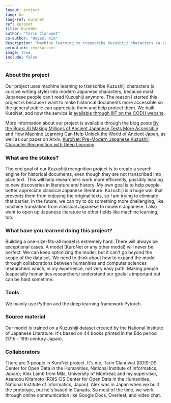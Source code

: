 ```yaml
---
layout: project
lang: ko
lang-ref: kuronet
ref: kuronet
title: KuroNet
author: "Tarin Clanuwat"
co-author: "Hoyeol Kim"
description: "Machine learning to transcribe Kuzushiji characters (a cursive writing style) to modern Japanese characters."
permalink: /en/kuronet
image: true
include: false
---
```

### About the project
Our project uses machine learning to transcribe Kuzushiji characters (a cursive writing style) into modern Japanese characters, because most Japanese people can't read Kuzushiji anymore. The reason I started this project is because I want to make historical documents more accessible so the general public can appreciate them and help protect them. We built KuroNet, and now the service is [available through IIIF on the CODH website](http://codh.rois.ac.jp/kuronet/). 

More information about our project is available through the blog posts [By the Book: AI Making Millions of Ancient Japanese Texts More Accessible](https://blogs.nvidia.com/blog/2019/05/20/japanese-texts-ai/) and [How Machine Learning Can Help Unlock the World of Ancient Japan](https://thegradient.pub/machine-learning-ancient-japan/), as well as our paper on Arxiv, [KuroNet: Pre-Modern Japanese Kuzushiji Character Recognition with Deep Learning](https://arxiv.org/abs/1910.09433).

### What are the stakes?
The end goal of our Kuzushiji recognition project is to create a search engine for historical documents, even though they are not transcribed into plain text. This will help researchers work more efficiently, possibly leading to new discoveries in literature and history. My own goal is to help people better appreciate classical Japanese literature. Kuzushiji is a huge wall that prevents them from enjoying the original texts, so I am trying to eliminate that barrier. In the future, we can try to do something more challenging, like machine translation from classical Japanese to modern Japanese. I also want to open up Japanese literature to other fields like machine learning, too.

### What have you learned doing this project?
Building a one-size-fits-all model is extremely hard. There will always be exceptional cases. A model (KuroNet or any other model) will never be perfect. We can keep optimizing the model, but it can't go beyond the scope of the data set. We need to think about how to expand the model through collaborations between humanities and computer sciences researchers which, in my experience, not very easy path. Making people (especially humanities researchers) understand our goals is important but can be hard sometime.

### Tools
We mainly use Python and the deep learning framework Pytorch.

### Source material
Our model is trained on a Kuzushiji dataset created by the National Institute of Japanese Literature. It's based on 44 books printed in the Edo period (17th - 19th century Japan).

### Collaborators
There are 3 people in KuroNet project. It's me, Tarin Clanuwat (ROIS-DS Center for Open Data in the Humanities, National Institute of Informatics, Japan); Alex Lamb from Mila, University of Montreal; and my supervisor, Asanobu Kitamoto (ROIS-DS Center for Open Data in the Humanities, National Institute of Informatics, Japan). Alex was in Japan when we built the prototype, but he's based in Canada. So most of the time, we work through online communication like Google Docs, Overleaf, and video chat.